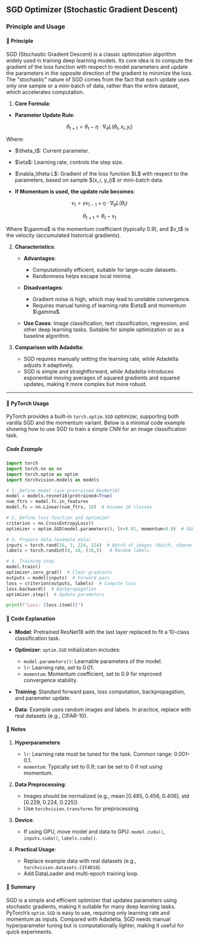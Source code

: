 
## SGD Optimizer (Stochastic Gradient Descent)

### Principle and Usage

#### 📖 **Principle**

SGD (Stochastic Gradient Descent) is a classic optimization algorithm widely used in training deep learning models. Its core idea is to compute the gradient of the loss function with respect to model parameters and update the parameters in the opposite direction of the gradient to minimize the loss. The "stochastic" nature of SGD comes from the fact that each update uses only one sample or a mini-batch of data, rather than the entire dataset, which accelerates computation.

1. **Core Formula**:

* **Parameter Update Rule**:

$$
\theta_{t+1} = \theta_t - \eta \cdot \nabla_\theta L(\theta_t, x_i, y_i)
$$

Where:

* \$\theta\_t\$: Current parameter.

* \$\eta\$: Learning rate, controls the step size.

* \$\nabla\_\theta L\$: Gradient of the loss function \$L\$ with respect to the parameters, based on sample \$(x\_i, y\_i)\$ or mini-batch data.

* **If Momentum is used, the update rule becomes**:

$$
v_t = \gamma v_{t-1} + \eta \cdot \nabla_\theta L(\theta_t)
$$

$$
\theta_{t+1} = \theta_t - v_t
$$

Where \$\gamma\$ is the momentum coefficient (typically 0.9), and \$v\_t\$ is the velocity (accumulated historical gradients).

2. **Characteristics**:

   * **Advantages**:

     * Computationally efficient, suitable for large-scale datasets.
     * Randomness helps escape local minima.
   * **Disadvantages**:

     * Gradient noise is high, which may lead to unstable convergence.
     * Requires manual tuning of learning rate \$\eta\$ and momentum \$\gamma\$.
   * **Use Cases**: Image classification, text classification, regression, and other deep learning tasks. Suitable for simple optimization or as a baseline algorithm.

3. **Comparison with Adadelta**:

   * SGD requires manually setting the learning rate, while Adadelta adjusts it adaptively.
   * SGD is simple and straightforward, while Adadelta introduces exponential moving averages of squared gradients and squared updates, making it more complex but more robust.

---

#### 📖 **PyTorch Usage**

PyTorch provides a built-in `torch.optim.SGD` optimizer, supporting both vanilla SGD and the momentum variant. Below is a minimal code example showing how to use SGD to train a simple CNN for an image classification task.

##### **Code Example**

```python
import torch
import torch.nn as nn
import torch.optim as optim
import torchvision.models as models

# 1. Define model (use pretrained ResNet18)
model = models.resnet18(pretrained=True)
num_ftrs = model.fc.in_features
model.fc = nn.Linear(num_ftrs, 10)  # Assume 10 classes

# 2. Define loss function and optimizer
criterion = nn.CrossEntropyLoss()
optimizer = optim.SGD(model.parameters(), lr=0.01, momentum=0.9)  # SGD optimizer

# 3. Prepare data (example data)
inputs = torch.rand(16, 3, 224, 224)  # Batch of images (batch, channels, height, width)
labels = torch.randint(0, 10, (16,))   # Random labels

# 4. Training step
model.train()
optimizer.zero_grad()  # Clear gradients
outputs = model(inputs)  # Forward pass
loss = criterion(outputs, labels)  # Compute loss
loss.backward()  # Backpropagation
optimizer.step()  # Update parameters

print(f"Loss: {loss.item()}")
```

#### 📖 **Code Explanation**

* **Model**: Pretrained ResNet18 with the last layer replaced to fit a 10-class classification task.
* **Optimizer**: `optim.SGD` initialization includes:

  * `model.parameters()`: Learnable parameters of the model.
  * `lr`: Learning rate, set to 0.01.
  * `momentum`: Momentum coefficient, set to 0.9 for improved convergence stability.
* **Training**: Standard forward pass, loss computation, backpropagation, and parameter update.
* **Data**: Example uses random images and labels. In practice, replace with real datasets (e.g., CIFAR-10).



#### 📖 **Notes**

1. **Hyperparameters**:

   * `lr`: Learning rate must be tuned for the task. Common range: 0.001–0.1.
   * `momentum`: Typically set to 0.9; can be set to 0 if not using momentum.
2. **Data Preprocessing**:

   * Images should be normalized (e.g., mean \[0.485, 0.456, 0.406], std \[0.229, 0.224, 0.225]).
   * Use `torchvision.transforms` for preprocessing.
3. **Device**:

   * If using GPU, move model and data to GPU: `model.cuda()`, `inputs.cuda()`, `labels.cuda()`.
4. **Practical Usage**:

   * Replace example data with real datasets (e.g., `torchvision.datasets.CIFAR10`).
   * Add DataLoader and multi-epoch training loop.



#### 📖 **Summary**

SGD is a simple and efficient optimizer that updates parameters using stochastic gradients, making it suitable for many deep learning tasks. PyTorch’s `optim.SGD` is easy to use, requiring only learning rate and momentum as inputs. Compared with Adadelta, SGD needs manual hyperparameter tuning but is computationally lighter, making it useful for quick experiments.


